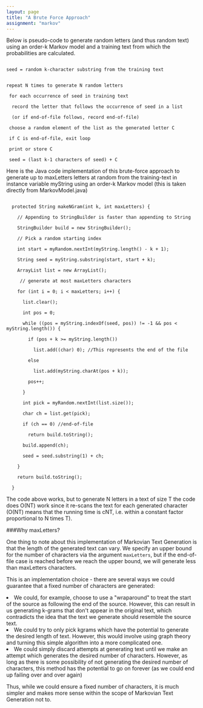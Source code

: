 ```yaml
---
layout: page
title: "A Brute Force Approach"
assignment: "markov"
---
```


Below is pseudo-code to generate random letters (and thus random text) using an order-k Markov model and a training text from which the probabilities are calculated. 

<code>
seed = random k-character substring from the training text<br> <br>
repeat N times to generate N random letters<br> 
&nbsp;for each occurrence of seed in training text<br> 
&nbsp;&nbsp;record the letter that follows the occurrence of seed in a list <br>
&nbsp;&nbsp;(or if end-of-file follows, record end-of-file)<br> 
&nbsp;choose a random element of the list as the generated letter C<br>
&nbsp;if C is end-of-file, exit loop<br> 
&nbsp;print or store C<br> 
&nbsp;seed = (last k-1 characters of seed) + C</code>

Here is the Java code implementation of this brute-force approach to generate up to maxLetters letters at random from the training-text in instance variable myString using an order-k Markov model (this is taken directly from MarkovModel.java)

<code>
&nbsp;&nbsp;protected String makeNGram(int k, int maxLetters) {<br>
&nbsp;&nbsp;&nbsp;&nbsp;// Appending to StringBuilder is faster than appending to String<br>
&nbsp;&nbsp;&nbsp;&nbsp;StringBuilder build = new StringBuilder();<br>
&nbsp;&nbsp;&nbsp;&nbsp;// Pick a random starting index<br>
&nbsp;&nbsp;&nbsp;&nbsp;int start = myRandom.nextInt(myString.length() - k + 1);<br>
&nbsp;&nbsp;&nbsp;&nbsp;String seed = myString.substring(start, start + k);<br>
&nbsp;&nbsp;&nbsp;&nbsp;ArrayList<Character> list = new ArrayList<Character>();<br>
&nbsp;&nbsp;&nbsp;&nbsp; // generate at most maxLetters characters<br>
&nbsp;&nbsp;&nbsp;&nbsp;for (int i = 0; i < maxLetters; i++) {<br>
&nbsp;&nbsp;&nbsp;&nbsp;&nbsp;&nbsp;list.clear();<br>
&nbsp;&nbsp;&nbsp;&nbsp;&nbsp;&nbsp;int pos = 0;<br>
&nbsp;&nbsp;&nbsp;&nbsp;&nbsp;&nbsp;while ((pos = myString.indexOf(seed, pos)) != -1 && pos < myString.length()) {<br>
&nbsp;&nbsp;&nbsp;&nbsp;&nbsp;&nbsp;&nbsp;&nbsp;if (pos + k >= myString.length())<br>
&nbsp;&nbsp;&nbsp;&nbsp;&nbsp;&nbsp;&nbsp;&nbsp;&nbsp;&nbsp;list.add((char) 0); //This represents the end of the file<br>
&nbsp;&nbsp;&nbsp;&nbsp;&nbsp;&nbsp;&nbsp;&nbsp;else<br>
&nbsp;&nbsp;&nbsp;&nbsp;&nbsp;&nbsp;&nbsp;&nbsp;&nbsp;&nbsp;list.add(myString.charAt(pos + k));<br>
&nbsp;&nbsp;&nbsp;&nbsp;&nbsp;&nbsp;&nbsp;&nbsp;pos++;<br>
&nbsp;&nbsp;&nbsp;&nbsp;&nbsp;&nbsp;}<br>
&nbsp;&nbsp;&nbsp;&nbsp;&nbsp;&nbsp;int pick = myRandom.nextInt(list.size());<br>
&nbsp;&nbsp;&nbsp;&nbsp;&nbsp;&nbsp;char ch = list.get(pick);<br>
&nbsp;&nbsp;&nbsp;&nbsp;&nbsp;&nbsp;if (ch == 0) //end-of-file<br> 
&nbsp;&nbsp;&nbsp;&nbsp;&nbsp;&nbsp;&nbsp;&nbsp;return build.toString();<br>
&nbsp;&nbsp;&nbsp;&nbsp;&nbsp;&nbsp;build.append(ch);<br>
&nbsp;&nbsp;&nbsp;&nbsp;&nbsp;&nbsp;seed = seed.substring(1) + ch;<br>
&nbsp;&nbsp;&nbsp;&nbsp;}<br>
&nbsp;&nbsp;&nbsp;&nbsp;return build.toString();<br>
&nbsp;&nbsp;}
</code>

The code above works, but to generate N letters in a text of size T the code does O(NT) work since it re-scans the text for each generated character (O(NT) means that the running time is cNT, i.e. within a constant factor proportional to N times T).

###Why maxLetters?

One thing to note about this implementation of Markovian Text Generation is that the length of the generated text can vary. We specify an upper bound for the number of characters via the argument <code>maxLetters</code>, but if the end-of-file case is reached before we reach the upper bound, we will generate less than maxLetters characters.

This is an implementation choice - there are several ways we could guarantee that a fixed number of characters are generated:

<li>We could, for example, choose to use a "wraparound" to treat the start of the source as following the end of the source. However, this can result in us generating k-grams that don't appear in the original text, which contradicts the idea that the text we generate should resemble the source text. </li>
<li>We could try to only pick kgrams which have the potential to generate the desired length of text. However, this would involve using graph theory and turning this simple algorithm into a more complicated one. </li>
<li>We could simply discard attempts at generating text until we make an attempt which generates the desired number of characters. However, as long as there is some possibility of not generating the desired number of characters, this method has the potential to go on forever (as we could end up failing over and over again)

Thus, while we could ensure a fixed number of characters, it is much simpler and makes more sense within the scope of Markovian Text Generation not to.

